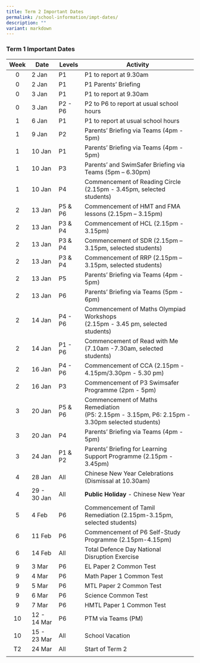 ```yaml
---
title: Term 2 Important Dates
permalink: /school-information/impt-dates/
description: ""
variant: markdown
---
```

### Term 1 Important Dates

| Week | Date | Levels | Activity |
|:---:| -------- | --- | --- |
| 0 | 2 Jan | P1 | P1 to report at 9.30am |
| 0 | 2 Jan | P1 | P1 Parents’ Briefing |
| 0 | 3 Jan | P1 | P1 to report at 9.30am |
| 0 | 3 Jan | P2 - P6 | P2 to P6 to report at usual school hours |
| 1 | 6 Jan | P1 | P1 to report at usual school hours |
| 1 | 9 Jan | P2 | Parents’ Briefing via Teams (4pm - 5pm) |
| 1 | 10 Jan | P1 | Parents’ Briefing via Teams (4pm - 5pm) |
| 1 | 10 Jan | P3 | Parents’ and SwimSafer Briefing via Teams (5pm – 6.30pm) |
| 1 | 10 Jan | P4 | Commencement of Reading Circle (2.15pm - 3.45pm, selected students) |
| 2 | 13 Jan | P5 &amp; P6 | Commencement of HMT and FMA lessons (2.15pm – 3.15pm) |
| 2 | 13 Jan | P3 &amp; P4 | Commencement of HCL (2.15pm - 3.15pm) |
| 2 | 13 Jan | P3 &amp; P4 | Commencement of SDR (2.15pm – 3.15pm, selected students) |
| 2 | 13 Jan | P3 &amp; P4 | Commencement of RRP (2.15pm – 3.15pm, selected students) |
| 2 | 13 Jan | P5 | Parents’ Briefing via Teams (4pm - 5pm) |
| 2 | 13 Jan | P6 | Parents’ Briefing via Teams (5pm - 6pm) |
| 2 | 14 Jan | P4 - P6 | Commencement of Maths Olympiad Workshops<br>(2.15pm - 3.45 pm, selected students) |
| 2 | 14 Jan | P1 - P6 | Commencement of Read with Me (7.10am -7.30am, selected students) |
| 2 | 16 Jan | P4 - P6 | Commencement of CCA (2.15pm - 4.15pm/3.30pm - 5.30 pm) |
| 2 | 16 Jan | P3 | Commencement of P3 Swimsafer Programme (2pm - 5pm) |
| 3 | 20 Jan | P5 &amp; P6 | Commencement of Maths Remediation<br>(P5: 2.15pm - 3.15pm, P6: 2.15pm - 3.30pm selected students) |
| 3 | 20 Jan | P4 | Parents’ Briefing via Teams (4pm - 5pm) |
| 3 | 24 Jan | P1 &amp; P2 | Parents’ Briefing for Learning Support Programme (2.15pm - 3.45pm) |
| 4 | 28 Jan | All | Chinese New Year Celebrations (Dismissal at 10.30am) |
| 4 | 29 - 30 Jan | All | **Public Holiday** - Chinese New Year |
| 5 | 4 Feb | P6 | Commencement of Tamil Remediation (2.15pm-3.15pm, selected students) |
| 6 | 11 Feb | P6 | Commencement of P6 Self-Study Programme (2.15pm-4.15pm) |
| 6 | 14 Feb | All | Total Defence Day National Disruption Exercise |
| 9 | 3 Mar | P6 | EL Paper 2 Common Test |
| 9 | 4 Mar | P6 | Math Paper 1 Common Test |
| 9 | 5 Mar | P6 | MTL Paper 2 Common Test |
| 9 | 6 Mar | P6 | Science Common Test |
| 9 | 7 Mar | P6 | HMTL Paper 1 Common Test |
| 10 | 12 - 14 Mar | P6 | PTM via Teams (PM) |
| 10 | 15 - 23 Mar | All | School Vacation |
| T2 | 24 Mar | All | Start of Term 2 |
|  |  |  |  |
